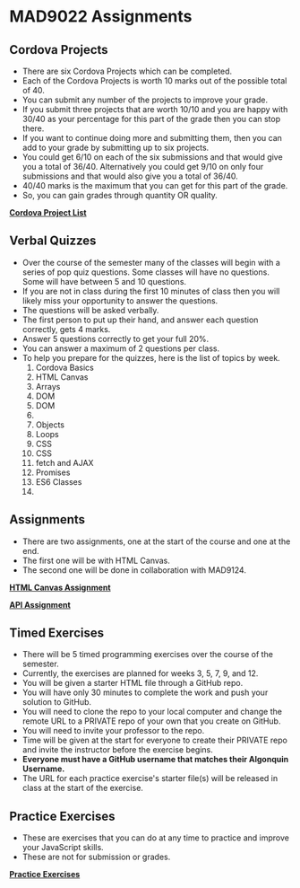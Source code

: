 # MAD9022 Assignments

## Cordova Projects <Badge text="40% of Final Grade"/>

- There are six Cordova Projects which can be completed.
- Each of the Cordova Projects is worth 10 marks out of the possible total of 40.
- You can submit any number of the projects to improve your grade.
- If you submit three projects that are worth 10/10 and you are happy with 30/40 as your percentage for this part of the grade then you can stop there.
- If you want to continue doing more and submitting them, then you can add to your grade by submitting up to six projects.
- You could get 6/10 on each of the six submissions and that would give you a total of 36/40. Alternatively you could get 9/10 on only four submissions and that would also give you a total of 36/40.
- 40/40 marks is the maximum that you can get for this part of the grade.
- So, you can gain grades through quantity OR quality.

**[Cordova Project List](./projects.md)**



## Verbal Quizzes <Badge text="20% of Final Grade"/>

- Over the course of the semester many of the classes will begin with a series of pop quiz questions. Some classes will have no questions. Some will have between 5 and 10 questions.
- If you are not in class during the first 10 minutes of class then you will likely miss your opportunity to answer the questions.
- The questions will be asked verbally.
- The first person to put up their hand, and answer each question correctly, gets 4 marks.
- Answer 5 questions correctly to get your full 20%.
- You can answer a maximum of 2 questions per class.
- To help you prepare for the quizzes, here is the list of topics by week.
    1. Cordova Basics
    2. HTML Canvas
    3. Arrays
    4. DOM
    5. DOM
    6.
    7. Objects
    8. Loops
    9. CSS
    10. CSS
    11. fetch and AJAX
    12. Promises
    13. ES6 Classes
    14. 


## Assignments <Badge text="20% of Final Grade"/>

- There are two assignments, one at the start of the course and one at the end.
- The first one will be with HTML Canvas.
- The second one will be done in collaboration with MAD9124.

**[HTML Canvas Assignment](./canvas.md)**

**[API Assignment](./api.md)**

## Timed Exercises <Badge text="20% of Final Grade"/>

- There will be 5 timed programming exercises over the course of the semester.
- Currently, the exercises are planned for weeks 3, 5, 7, 9, and 12.
- You will be given a starter HTML file through a GitHub repo.
- You will have only 30 minutes to complete the work and push your solution to GitHub.
- You will need to clone the repo to your local computer and change the remote URL to a PRIVATE repo of your own that you create on GitHub.
- You will need to invite your professor to the repo.
- Time will be given at the start for everyone to create their PRIVATE repo and invite the instructor before the exercise begins.
- **Everyone must have a GitHub username that matches their Algonquin Username.**
- The URL for each practice exercise's starter file(s) will be released in class at the start of the exercise.

## Practice Exercises

- These are exercises that you can do at any time to practice and improve your JavaScript skills. 
- These are not for submission or grades.

**[Practice Exercises](./practice.md)**

